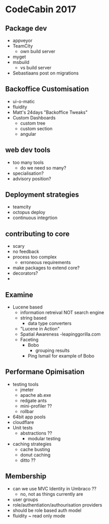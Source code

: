 # CodeCabin 2017
## Package dev
- appveyor
- TeamCity
    - own build server
- myget
- msbuild
    - vs build server
- Sebastiaans post on migrations

## Backoffice Customisation
- ui-o-matic
- fluidity
- Matt's 24days "Backoffice Tweaks"
- Custom Dashboards
    - custom tree
    - custom section
    - angular 

## web dev tools
- too many tools
    - do we need so many?
- specialisation?
- advisory position?

## Deployment strategies
- teamcity
- octopus deploy
- continuous integrtion

## contributing to core
- scary
- no feedback
- process too complex
    - erroneous requirements 
- make packages to extend core?
- decorators?
-

## Examine
- Lucene based
    - information retreival NOT search engine
    - string based
        - data type converters
    - "Lucene in Action"
    - Spatial Awareness
        -leapinggorilla.com
    - Faceting
        - Bobo
            - grouping results
        - Ping Ismail for example of Bobo

## Performane Opimisation
- testing tools
    - jmeter
    - apache ab.exe
    - redgate ants
    - mini-profiler ??
    - rollbar 
- 64bit app pools
- cloudflare
- Unit tests
    - abstractions ??
        - modular testing 
- caching strategies
    - cache busting
    - donut caching
    - ditto ??

## Membership
- can we use MVC Identity in Umbraco ??
    - no, not as things currently are
- user groups
- role/authentiation/authourisation providers
- should be role based auth model
- fluidity ~ read only mode
